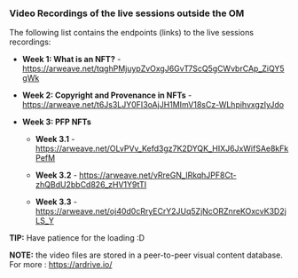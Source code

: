 ### Video Recordings of the live sessions outside the OM

The following list contains the endpoints (links) to the live sessions recordings:

- **Week 1: What is an NFT?** - https://arweave.net/tqghPMjuypZvOxgJ6GvT7ScQ5gCWvbrCAp_ZiQY5gWk

- **Week 2: Copyright and Provenance in NFTs** - https://arweave.net/t6Js3LJY0FI3oAjJH1MImV18sCz-WLhpihvxgzIyJdo

- **Week 3: PFP NFTs**
    - **Week 3.1** - https://arweave.net/OLvPVv_Kefd3gz7K2DYQK_HIXJ6JxWifSAe8kFkPefM

    - **Week 3.2** - https://arweave.net/vRreGN_IRkqhJPF8Ct-zhQBdU2bbCd826_zHV1Y9tTI

    - **Week 3.3** - https://arweave.net/oj40d0cRryECrY2JUq5ZjNcORZnreKOxcvK3D2jLS_Y

**TIP:** Have patience for the loading :D

**NOTE:** the video files are stored in a peer-to-peer visual content database. For more : https://ardrive.io/ 